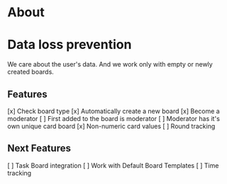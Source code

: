 # About

# Data loss prevention

We care about the user's data.
And we work only with empty or newly created boards.

## Features

[x] Check board type
[x] Automatically create a new board
[x] Become a moderator
[ ] First added to the board is moderator
[ ] Moderator has it's own unique card board
[x] Non-numeric card values
[ ] Round tracking

## Next Features

[ ] Task Board integration
[ ] Work with Default Board Templates
[ ] Time tracking
